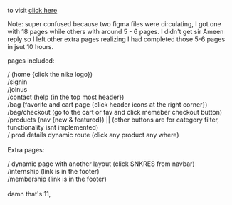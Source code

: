 to visit <a href="https://uiux-hackathon-pink.vercel.app/">click here</a>

Note: super confused because two figma files were circulating, I got one with 18 pages while others with around 5 - 6 pages. I didn't get sir Ameen reply so I left other extra pages realizing I had completed those 5-6 pages in jsut 10 hours.

pages included:

/ (home {click the nike logo})<br/> 
/signin<br/>
/joinus<br/>
/contact (help {in the top most header})<br/>
/bag (favorite and cart page {click header icons at the right corner})<br/>
/bag/checkout (go to the cart or fav and click memeber checkout button)<br/>
/products (nav {new & featured}) || (other buttons are for category filter, functionality isnt implemented)<br/>
/ prod details dynamic route (click any product any where) <br/>
<br/>
Extra pages:<br/>

/ dynamic page with another layout (click SNKRES from navbar)<br/>
/internship (link is in the footer)<br/>
/membership (link is in the footer)<br/>
<br/>
damn that's 11,